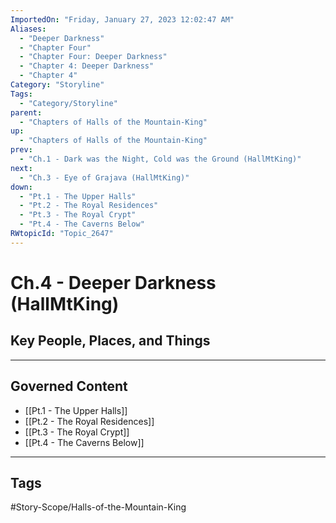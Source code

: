 ```yaml
---
ImportedOn: "Friday, January 27, 2023 12:02:47 AM"
Aliases:
  - "Deeper Darkness"
  - "Chapter Four"
  - "Chapter Four: Deeper Darkness"
  - "Chapter 4: Deeper Darkness"
  - "Chapter 4"
Category: "Storyline"
Tags:
  - "Category/Storyline"
parent:
  - "Chapters of Halls of the Mountain-King"
up:
  - "Chapters of Halls of the Mountain-King"
prev:
  - "Ch.1 - Dark was the Night, Cold was the Ground (HallMtKing)"
next:
  - "Ch.3 - Eye of Grajava (HallMtKing)"
down:
  - "Pt.1 - The Upper Halls"
  - "Pt.2 - The Royal Residences"
  - "Pt.3 - The Royal Crypt"
  - "Pt.4 - The Caverns Below"
RWtopicId: "Topic_2647"
---
```

# Ch.4 - Deeper Darkness (HallMtKing)
## Key People, Places, and Things
---
## Governed Content
- [[Pt.1 - The Upper Halls]]
- [[Pt.2 - The Royal Residences]]
- [[Pt.3 - The Royal Crypt]]
- [[Pt.4 - The Caverns Below]]


---
## Tags
#Story-Scope/Halls-of-the-Mountain-King

